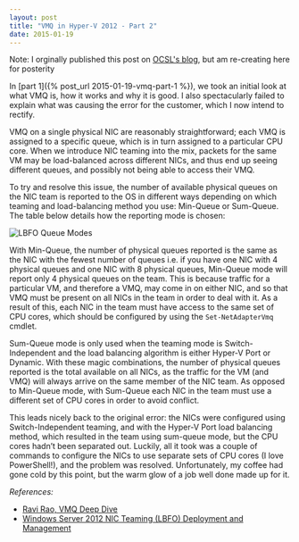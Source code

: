 ```yaml
---
layout: post
title: "VMQ in Hyper-V 2012 - Part 2"
date: 2015-01-19
---
```


Note: I orginally published this post on [OCSL's blog](http://ocsl.co.uk/news-events/blog/?p=400), but am re-creating here for posterity 

In [part 1]({% post_url 2015-01-19-vmq-part-1 %}), we took an initial look at what VMQ is, how it works and why it is good. I also spectacularly failed to explain what was causing the error for the customer, which I now intend to rectify. 

VMQ on a single physical NIC are reasonably straightforward; each VMQ is assigned to a specific queue, which is in turn assigned to a particular CPU core. When we introduce NIC teaming into the mix, packets for the same VM may be load-balanced across different NICs, and thus end up seeing different queues, and possibly not being able to access their VMQ.

To try and resolve this issue, the number of available physical queues on the NIC team is reported to the OS in different ways depending on which teaming and load-balancing method you use: Min-Queue or Sum-Queue. The table below details how the reporting mode is chosen:

![LBFO Queue Modes]({{site-url}}/assets/virtual-machine-queue-table.jpg)

With Min-Queue, the number of physical queues reported is the same as the NIC with the fewest number of queues i.e. if you have one NIC with 4 physical queues and one NIC with 8 physical queues, Min-Queue mode will report only 4 physical queues on the team. This is because traffic for a particular VM, and therefore a VMQ, may come in on either NIC, and so that VMQ must be present on all NICs in the team in order to deal with it. As a result of this, each NIC in the team must have access to the same set of CPU cores, which should be configured by using the `Set-NetAdapterVmq` cmdlet.

Sum-Queue mode is only used when the teaming mode is Switch-Independent and the load balancing algorithm is either Hyper-V Port or Dynamic. With these magic combinations, the number of physical queues reported is the total available on all NICs, as the traffic for the VM (and VMQ) will always arrive on the same member of the NIC team. As opposed to Min-Queue mode, with Sum-Queue each NIC in the team must use a different set of CPU cores in order to avoid conflict.

This leads nicely back to the original error: the NICs were configured using Switch-Independent teaming, and with the Hyper-V Port load balancing method, which resulted in the team using sum-queue mode, but the CPU cores hadn’t been separated out. Luckily, all it took was a couple of commands to configure the NICs to use separate sets of CPU cores (I love PowerShell!), and the problem was resolved. Unfortunately, my coffee had gone cold by this point, but the warm glow of a job well done made up for it.

*References:*
* [Ravi Rao, VMQ Deep Dive](http://blogs.technet.com/b/networking/archive/2013/09/10/vmq-deep-dive-1-of-3.aspx)
* [Windows Server 2012 NIC Teaming (LBFO) Deployment and Management](http://www.microsoft.com/en-us/download/details.aspx?id=30160)